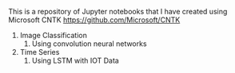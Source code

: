 This is a repository of Jupyter notebooks that I have created using Microsoft CNTK https://github.com/Microsoft/CNTK

1. Image Classification
    1. Using convolution neural networks
2. Time Series
    1. Using LSTM with IOT Data
